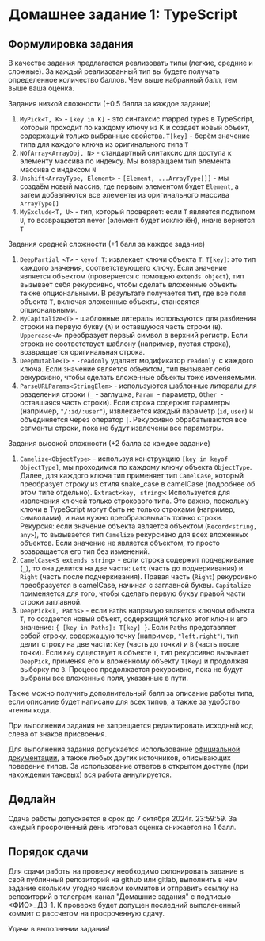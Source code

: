 # Домашнее задание 1: TypeScript

## Формулировка задания

В качестве задания предлагается реализовать типы (легкие, средние и сложные). За каждый реализованный тип вы будете получать определенное количество баллов. Чем выше набранный балл, тем выше ваша оценка.

Задания низкой сложности (+0.5 балла за каждое задание)

1. `MyPick<T, K>` - `[key in K]` - это синтаксис mapped types в TypeScript, который проходит по каждому ключу из K и создает новый объект, содержащий только выбранные свойства. `T[key]` - берём значение типа для каждого ключа из оригинального типа `T`
2. `NOfArray<ArrayObj, N>` - стандартный синтаксис для доступа к элементу массива по индексу. Мы возвращаем тип элемента массива с индексом `N`
3. `Unshift<ArrayType, Element>` - `[Element, ...ArrayType[]]` - мы создаём новый массив, где первым элементом будет `Element`, а затем добавляются все элементы из оригинального массива `ArrayType[]`
4. `MyExclude<T, U>` - тип, который проверяет: если `T` является подтипом `U`, то возвращается never (элемент будет исключён), иначе вернется `T`

Задания средней сложности (+1 балл за каждое задание)

1. `DeepPartial <T>` -  `keyof T`: извлекает ключи объекта `T`. `T[key]`: это тип каждого значения, соответствующего ключу. Если значение является объектом (проверяется с помощью `extends object`), тип вызывает себя рекурсивно, чтобы сделать вложенные объекты также опциональными. В результате получается тип, где все поля объекта `T`, включая вложенные объекты, становятся опциональными.
2. `MyCapitalize<T>` - шаблонные литералы используются для разбиения строки на первую букву (`A`) и оставшуюся часть строки (`B`). `Uppercase<A>` преобразует первый символ в верхний регистр. Если строка не соответствует шаблону (например, пустая строка), возвращается оригинальная строка.
3. `DeepMutable<T>` - `-readonly` удаляет модификатор `readonly `с каждого ключа. Если значение является объектом, тип вызывает себя рекурсивно, чтобы сделать вложенные объекты тоже изменяемыми.
4. `ParseURLParams<StringElem>` - используются шаблонные литералы для разделения строки (`_` - заглушка, `Param `- параметр, `Other `- оставшаяся часть строки). Если строка содержит параметры (например, `"/:id/:user"`), извлекается каждый параметр (`id`, `user`) и объединяется через оператор `|`. Рекурсивно обрабатываются все сегменты строки, пока не будут извлечены все параметры.

Задания высокой сложности (+2 балла за каждое задание)

1. `Camelize<ObjectType>` - используя конструкцию `[key in keyof ObjectType]`, мы проходимся по каждому ключу объекта `ObjectType`. Далее, для каждого ключа тип применяет тип `CamelCase`, который преобразует строку из стиля snake_case в camelCase (подробнее об этом типе отдельно). `Extract<key, string>`: Используется для извлечения ключей только строкового типа. Это важно, поскольку ключи в TypeScript могут быть не только строками (например, символами), и нам нужно преобразовывать только строки. Рекурсия: если значение объекта является объектом (`Record<string, any>`), то вызывается тип `Camelize` рекурсивно для всех вложенных объектов. Если значение не является объектом, то просто возвращается его тип без изменений.
2. `CamelCase<S extends string>` - если строка содержит подчеркивание (`_`), то она делится на две части: `Left` (часть до подчеркивания) и `Right` (часть после подчеркивания). Правая часть (`Right`) рекурсивно преобразуется в camelCase, начиная с заглавной буквы. `Capitalize` применяется для того, чтобы сделать первую букву правой части строки заглавной.
3. `DeepPick<T, Paths>` - если `Paths` напрямую является ключом объекта `T`, то создается новый объект, содержащий только этот ключ и его значение: `{ [key in Paths]: T[key] }`. Если `Paths` представляет собой строку, содержащую точку (например, `"left.right"`), тип делит строку на две части: `Key` (часть до точки) и `B` (часть после точки). Если `Key` существует в объекте `T`, тип рекурсивно вызывает `DeepPick`, применяя его к вложенному объекту `T[Key]` и продолжая выборку по `B`. Процесс продолжается рекурсивно, пока не будут выбраны все вложенные поля, указанные в пути.

Также можно получить дополнительный балл за описание работы типа, если описание будет написано для всех типов, а также за удобство чтения кода.

При выполнении задания не запрещается редактировать исходный код слева от знаков присвоения.

Для выполнения задания допускается использование [официальной документации](https://typescriptlang.org), а также любых других источников, описывающих поведение типов. За использование ответов в открытом доступе (при нахождении таковых) вся работа аннулируется.

## Дедлайн

Сдача работы допускается в срок до 7 октября 2024г. 23:59:59. За каждый просроченный день итоговая оценка снижается на 1 балл.

## Порядок сдачи

Для сдачи работы на проверку необходимо склонировать задание в свой публичный репозиторий на github или gitlab, выполнить в нем задание скольким угодно числом коммитов и отправить ссылку на репозиторий в телеграм-канал "Домашние задания" с подписью <ФИО>_ДЗ-1. К проверке будет допущен последний выполененный коммит с рассчетом на просроченную сдачу.

Удачи в выполнении задания!
